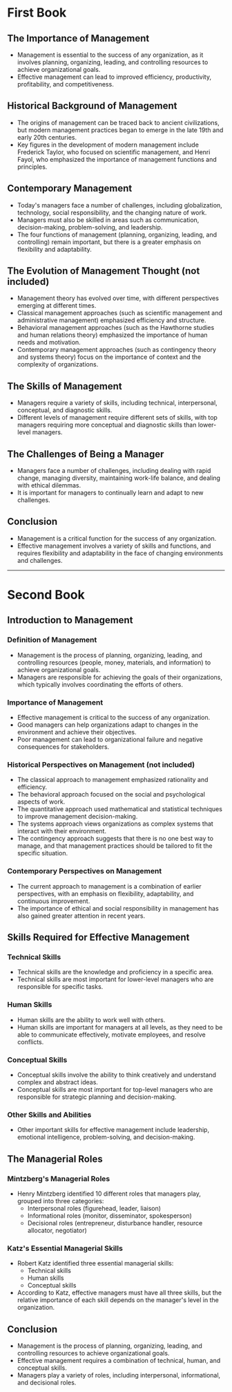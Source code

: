 # First Book

## The Importance of Management

-   Management is essential to the success of any organization, as it involves planning, organizing, leading, and controlling resources to achieve organizational goals.
-   Effective management can lead to improved efficiency, productivity, profitability, and competitiveness.

## Historical Background of Management

-   The origins of management can be traced back to ancient civilizations, but modern management practices began to emerge in the late 19th and early 20th centuries.
-   Key figures in the development of modern management include Frederick Taylor, who focused on scientific management, and Henri Fayol, who emphasized the importance of management functions and principles.

## Contemporary Management

-   Today's managers face a number of challenges, including globalization, technology, social responsibility, and the changing nature of work.
-   Managers must also be skilled in areas such as communication, decision-making, problem-solving, and leadership.
-   The four functions of management (planning, organizing, leading, and controlling) remain important, but there is a greater emphasis on flexibility and adaptability.

## The Evolution of Management Thought  (not included)

-   Management theory has evolved over time, with different perspectives emerging at different times.
-   Classical management approaches (such as scientific management and administrative management) emphasized efficiency and structure.
-   Behavioral management approaches (such as the Hawthorne studies and human relations theory) emphasized the importance of human needs and motivation.
-   Contemporary management approaches (such as contingency theory and systems theory) focus on the importance of context and the complexity of organizations.

## The Skills of Management

-   Managers require a variety of skills, including technical, interpersonal, conceptual, and diagnostic skills.
-   Different levels of management require different sets of skills, with top managers requiring more conceptual and diagnostic skills than lower-level managers.

## The Challenges of Being a Manager

-   Managers face a number of challenges, including dealing with rapid change, managing diversity, maintaining work-life balance, and dealing with ethical dilemmas.
-   It is important for managers to continually learn and adapt to new challenges.

## Conclusion

-   Management is a critical function for the success of any organization.
-   Effective management involves a variety of skills and functions, and requires flexibility and adaptability in the face of changing environments and challenges.

---
# Second Book

## Introduction to Management

### Definition of Management

-   Management is the process of planning, organizing, leading, and controlling resources (people, money, materials, and information) to achieve organizational goals.
-   Managers are responsible for achieving the goals of their organizations, which typically involves coordinating the efforts of others.

### Importance of Management

-   Effective management is critical to the success of any organization.
-   Good managers can help organizations adapt to changes in the environment and achieve their objectives.
-   Poor management can lead to organizational failure and negative consequences for stakeholders.

### Historical Perspectives on Management (not included)

-   The classical approach to management emphasized rationality and efficiency.
-   The behavioral approach focused on the social and psychological aspects of work.
-   The quantitative approach used mathematical and statistical techniques to improve management decision-making.
-   The systems approach views organizations as complex systems that interact with their environment.
-   The contingency approach suggests that there is no one best way to manage, and that management practices should be tailored to fit the specific situation.

### Contemporary Perspectives on Management

-   The current approach to management is a combination of earlier perspectives, with an emphasis on flexibility, adaptability, and continuous improvement.
-   The importance of ethical and social responsibility in management has also gained greater attention in recent years.

## Skills Required for Effective Management

### Technical Skills

-   Technical skills are the knowledge and proficiency in a specific area.
-   Technical skills are most important for lower-level managers who are responsible for specific tasks.

### Human Skills

-   Human skills are the ability to work well with others.
-   Human skills are important for managers at all levels, as they need to be able to communicate effectively, motivate employees, and resolve conflicts.

### Conceptual Skills

-   Conceptual skills involve the ability to think creatively and understand complex and abstract ideas.
-   Conceptual skills are most important for top-level managers who are responsible for strategic planning and decision-making.

### Other Skills and Abilities

-   Other important skills for effective management include leadership, emotional intelligence, problem-solving, and decision-making.

## The Managerial Roles

### Mintzberg's Managerial Roles

-   Henry Mintzberg identified 10 different roles that managers play, grouped into three categories:
    -   Interpersonal roles (figurehead, leader, liaison)
    -   Informational roles (monitor, disseminator, spokesperson)
    -   Decisional roles (entrepreneur, disturbance handler, resource allocator, negotiator)

### Katz's Essential Managerial Skills

-   Robert Katz identified three essential managerial skills:
    -   Technical skills
    -   Human skills
    -   Conceptual skills
-   According to Katz, effective managers must have all three skills, but the relative importance of each skill depends on the manager's level in the organization.

## Conclusion

-   Management is the process of planning, organizing, leading, and controlling resources to achieve organizational goals.
-   Effective management requires a combination of technical, human, and conceptual skills.
-   Managers play a variety of roles, including interpersonal, informational, and decisional roles.

